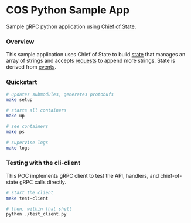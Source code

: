 # COS Python Sample App

Sample gRPC python application using [Chief of State](https://github.com/namely/chief-of-state).

### Overview

This sample application uses Chief of State to build [state](./proto/sample_app/state.proto) that
manages an array of strings and accepts [requests](./proto/sample_app/api.proto) to append more strings. State is derived from
[events](./proto/sample_app/events.proto).

### Quickstart

```bash
# updates submodules, generates protobufs
make setup

# starts all containers
make up

# see containers
make ps

# supervise logs
make logs
```


### Testing with the cli-client

This POC implements gRPC client to test the API, handlers, and chief-of-state gRPC calls directly.
```bash
# start the client
make test-client

# then, within that shell
python ./test_client.py
```
